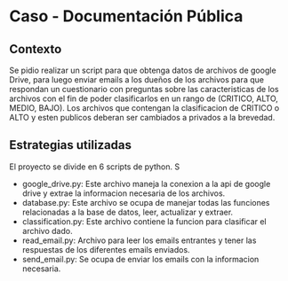 # Caso - Documentación Pública
## Contexto
Se pidio realizar un script para que obtenga datos de archivos de google Drive, para luego enviar emails a los dueños de los archivos para que respondan un cuestionario con preguntas sobre las caracteristicas de los archivos con el fin de poder clasificarlos en un rango de (CRITICO, ALTO, MEDIO, BAJO). Los archivos que contengan la clasificacion de CRITICO o ALTO y esten publicos deberan ser cambiados a privados a la brevedad.

## Estrategias utilizadas
El proyecto se divide en 6 scripts de python.
S
- google_drive.py: Este archivo maneja la conexion a la api de google drive y extrae la informacion necesaria de los archivos.
- database.py: Este archivo se ocupa de manejar todas las funciones relacionadas a la base de datos, leer, actualizar y extraer.
- classification.py: Este archivo contiene la funcion para clasificar el archivo dado.
- read_email.py: Archivo para leer los emails entrantes y tener las respuestas de los diferentes emails enviados.
- send_email.py: Se ocupa de enviar los emails con la informacion necesaria. 
